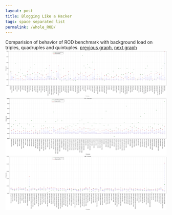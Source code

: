 ```yaml
---
layout: post
title: Blogging Like a Hacker
tags: space separated list
permalink: /whole_ROD/
---
```


Comparision of behavior of ROD benchmark with background load on triples, quadruples and quintuples.
[previous graph](./whole_RB/), [next graph](./whole_SMATRIX/)
<img src="./images/triple/ROD_box.png" alt="graph figure"><img src="./images/quadruple/ROD_box.png" alt="graph figure"><img src="./images/quintuple/ROD_box.png" alt="graph figure">